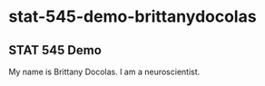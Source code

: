 # stat-545-demo-brittanydocolas
## STAT 545 Demo
My name is Brittany Docolas.
I am a neuroscientist.
